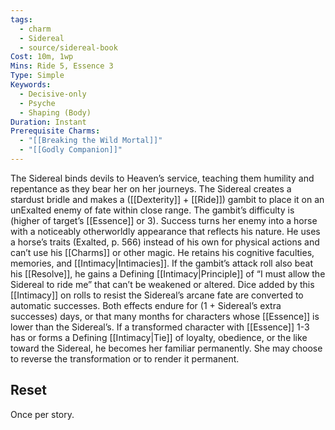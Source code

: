 ```yaml
---
tags:
  - charm
  - Sidereal
  - source/sidereal-book
Cost: 10m, 1wp
Mins: Ride 5, Essence 3
Type: Simple
Keywords:
  - Decisive-only
  - Psyche
  - Shaping (Body)
Duration: Instant
Prerequisite Charms:
  - "[[Breaking the Wild Mortal]]"
  - "[[Godly Companion]]"
---
```

The Sidereal binds devils to Heaven’s service, teaching them humility and repentance as they bear her on her journeys. The Sidereal creates a stardust bridle and makes a ([[Dexterity]] + [[Ride]]) gambit to place it on an unExalted enemy of fate within close range. The gambit’s difficulty is (higher of target’s [[Essence]] or 3). Success turns her enemy into a horse with a noticeably otherworldly appearance that reflects his nature. He uses a horse’s traits (Exalted, p. 566) instead of his own for physical actions and can’t use his [[Charms]] or other magic. He retains his cognitive faculties, memories, and [[Intimacy|Intimacies]]. If the gambit’s attack roll also beat his [[Resolve]], he gains a Defining [[Intimacy|Principle]] of “I must allow the Sidereal to ride me” that can’t be weakened or altered. Dice added by this [[Intimacy]] on rolls to resist the Sidereal’s arcane fate are converted to automatic successes. Both effects endure for (1 + Sidereal’s extra successes) days, or that many months for characters whose [[Essence]] is lower than the Sidereal’s. If a transformed character with [[Essence]] 1-3 has or forms a Defining [[Intimacy|Tie]] of loyalty, obedience, or the like toward the Sidereal, he becomes her familiar permanently. She may choose to reverse the transformation or to render it permanent. 
## Reset
Once per story.